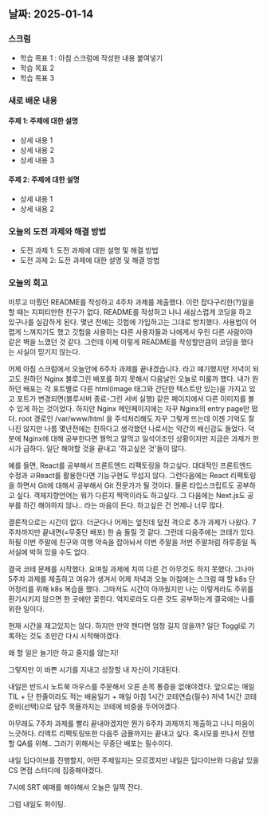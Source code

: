 ## 날짜: 2025-01-14

### 스크럼
- 학습 목표 1 : 아침 스크럼에 작성한 내용 붙여넣기
- 학습 목표 2
- 학습 목표 3

### 새로 배운 내용
#### 주제 1: 주제에 대한 설명
- 상세 내용 1
- 상세 내용 2
- 상세 내용 3

#### 주제 2: 주제에 대한 설명
- 상세 내용 1
- 상세 내용 2

### 오늘의 도전 과제와 해결 방법
- 도전 과제 1: 도전 과제에 대한 설명 및 해결 방법
- 도전 과제 2: 도전 과제에 대한 설명 및 해결 방법

### 오늘의 회고
미루고 미뤘던 README를 작성하고 4주차 과제를 제출했다. 이런 잡다구리한(?)일을 할 때는 지피티만한 친구가 없다. README를 작성하고 나니 새삼스럽게 코딩을 하고 있구나를 실감하게 된다. 몇년 전에는 깃헙에 가입하고는 그대로 방치했다. 사용법이 어렵게 느껴지기도 했고 깃헙을 사용하는 다른 사용자들과 나에게서 우린 다른 사람이야 같은 벽을 느꼈던 것 같다. 그런데 이제 이렇게 README를 작성할만큼의 코딩을 했다는 사실이 믿기지 않는다.

어제 아침 스크럼에서 오늘안에 6주차 과제를 끝내겠습니다. 라고 얘기했지만 저녁이 되고도 원하던 Nginx 블루그린 배포를 하지 못해서 다음날인 오늘로 미룰까 했다. 내가 원하던 배포는 각 포트별로 다른 html(image 태그와 간단한 텍스트만 있는)을 가지고 있고 포트가 변경되면(블루서버 종료-그린 서버 실행) 같은 페이지에서 다른 이미지를 볼 수 있게 하는 것이었다. 하지만 Nginx 메인페이지에는 자꾸 Nginx의 entry page만 떴다. root 경로인 /var/www/html 을 주석처리해도 자꾸 그렇게 뜨는데 이젠 기억도 잘 나진 않지만 나름 몇년전에는 친하다고 생각했던 나로서는 약간의 배신감도 들었다. 덕분에 Nginx에 대해 공부한다면 꿩먹고 알먹고 일석이조인 상황이지만 지금은 과제가 한시가 급하다. 일단 해야할 것을 끝내고 '하고싶은 것'들이 많다.

예를 들면, React를 공부해서 프론트엔드 리팩토링을 하고싶다. 대대적인 프론트엔드 수정과 ㄹReact를 활용한다면 기능구현도 무섭지 않다. 그런다음에는 React 리팩토링을 하면서 Git에 대해서 공부해서 Git 전문가가 될 것이다. 물론 타입스크립트도 공부하고 싶다. 객체지향언어는 뭐가 다른지 찍먹이라도 하고싶다. 그 다음에는 Next.js도 공부를 하긴 해야하지 않나.. 라는 마음이 든다. 하고싶은 건 언제나 너무 많다.

결론적으로는 시간이 없다. 더군다나 어제는 엎친데 덮친 격으로 추가 과제가 나왔다. 7주차까지만 끝내면(=무중단 배포) 한 숨 돌릴 것 같다. 그런데 다음주에는 코테가 있다. 하필 이번 주말에 친구와 여행 약속을 잡아놔서 이번 주말을 저번 주말처럼 하루종일 독서실에 박혀 있을 수도 없다.

결국 코테 문제를 시작했다. 요며칠 과제에 치여 다른 건 아무것도 하지 못했다. 그나마 5주차 과제를 제출하고 여유가 생겨서 어제 저녁과 오늘 아침에는 스크럼 때 할 k8s 단어정리를 위해 k8s 복습을 했다. 그마저도 시간이 아까웠지만 나는 이렇게라도 주위를 환기시키지 않으면 한 곳에만 꽂힌다. 억지로라도 다른 것도 공부하는게 결국에는 나를 위한 일이다.

현재 시간을 재고있지는 않다. 하지만 만약 잰다면 엄청 길지 않을까? 일단 Toggl로 기록하는 것도 조만간 다시 시작해야겠다.

왜 할 일은 늘기만 하고 줄지를 않는지!

그렇지만 이 바쁜 시기를 지내고 성장할 내 자신이 기대된다.

내일은 반드시 노트북 마우스를 주문해서 오른 손목 통증을 없애야겠다.
앞으로는 매일 TIL + 단 한줄이라도 적는 배움일기 + 매일 아침 1시간 코테연습(필수) 저녁 1시간 코테준비(선택)으로 담주 목욜까지는 코테에 비중을 두어야겠다.

아무래도 7주차 과제를 빨리 끝내야겠지만 뭔가 6주차 과제까지 제출하고 나니 마음이 느긋하다. 리액트 리팩토링또한 다음주 금욜까지는 끝내고 싶다. 혹시모를 만나서 진행할 QA를 위해..
그러기 위해서는 무중단 배포는 필수이다.

내일 딥다이브를 진행할지, 어떤 주제일지는 모르겠지만 내일은 딥다이브와 다음날 있을 CS 면접 스터디에 집중해야겠다.

7시에 SRT 예매를 해야해서 오늘은 일찍 잔다.

그럼 내일도 화이팅.
